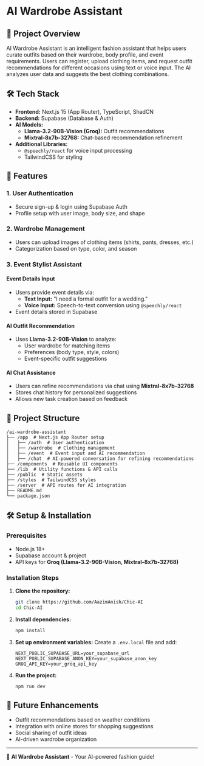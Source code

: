 # AI Wardrobe Assistant

## 📌 Project Overview
AI Wardrobe Assistant is an intelligent fashion assistant that helps users curate outfits based on their wardrobe, body profile, and event requirements. Users can register, upload clothing items, and request outfit recommendations for different occasions using text or voice input. The AI analyzes user data and suggests the best clothing combinations.

## 🛠️ Tech Stack
- **Frontend:** Next.js 15 (App Router), TypeScript, ShadCN
- **Backend:** Supabase (Database & Auth)
- **AI Models:**
  - **Llama-3.2-90B-Vision (Groq):** Outfit recommendations
  - **Mixtral-8x7b-32768:** Chat-based recommendation refinement
- **Additional Libraries:**
  - `@speechly/react` for voice input processing
  - TailwindCSS for styling

## 🚀 Features
### 1. User Authentication
- Secure sign-up & login using Supabase Auth
- Profile setup with user image, body size, and shape

### 2. Wardrobe Management
- Users can upload images of clothing items (shirts, pants, dresses, etc.)
- Categorization based on type, color, and season

### 3. Event Stylist Assistant
#### **Event Details Input**
- Users provide event details via:
  - **Text Input:** "I need a formal outfit for a wedding."
  - **Voice Input:** Speech-to-text conversion using `@speechly/react`
- Event details stored in Supabase

#### **AI Outfit Recommendation**
- Uses **Llama-3.2-90B-Vision** to analyze:
  - User wardrobe for matching items
  - Preferences (body type, style, colors)
  - Event-specific outfit suggestions

#### **AI Chat Assistance**
- Users can refine recommendations via chat using **Mixtral-8x7b-32768**
- Stores chat history for personalized suggestions
- Allows new task creation based on feedback

## 📂 Project Structure
```
/ai-wardrobe-assistant
├── /app  # Next.js App Router setup
│   ├── /auth  # User authentication
│   ├── /wardrobe  # Clothing management
│   ├── /event  # Event input and AI recommendation
│   ├── /chat  # AI-powered conversation for refining recommendations
├── /components  # Reusable UI components
├── /lib  # Utility functions & API calls
├── /public  # Static assets
├── /styles  # TailwindCSS styles
├── /server  # API routes for AI integration
├── README.md
└── package.json
```

## 🛠️ Setup & Installation
### Prerequisites
- Node.js 18+
- Supabase account & project
- API keys for **Groq (Llama-3.2-90B-Vision, Mixtral-8x7b-32768)**

### Installation Steps
1. **Clone the repository:**
   ```sh
   git clone https://github.com/AazimAnish/Chic-AI
   cd Chic-AI
   ```
2. **Install dependencies:**
   ```sh
   npm install
   ```
3. **Set up environment variables:**
   Create a `.env.local` file and add:
   ```env
   NEXT_PUBLIC_SUPABASE_URL=your_supabase_url
   NEXT_PUBLIC_SUPABASE_ANON_KEY=your_supabase_anon_key
   GROQ_API_KEY=your_groq_api_key
   ```
4. **Run the project:**
   ```sh
   npm run dev
   ```

## 📌 Future Enhancements
- Outfit recommendations based on weather conditions
- Integration with online stores for shopping suggestions
- Social sharing of outfit ideas
- AI-driven wardrobe organization

---
🚀 **AI Wardrobe Assistant** - Your AI-powered fashion guide!
